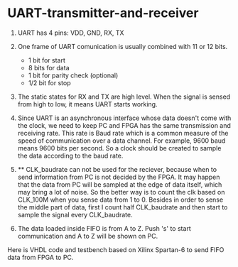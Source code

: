 # UART-transmitter-and-receiver

1. UART has 4 pins: VDD, GND, RX, TX

2. One frame of UART comunication is usually combined with 11 or 12 bits.
   - 1 bit for start
   - 8 bits for data
   - 1 bit for parity check (optional)
   - 1/2 bit for stop    
   
3. The static states for RX and TX are high level. When the signal is sensed from high to low, it means UART starts working. 

4. Since UART is an asynchronous interface whose data doesn't come with the clock, we need to keep PC and FPGA has the same transmission and receiving rate. 
   This rate is Baud rate which is a common measure of the speed of communication over a data channel.
   For example, 9600 baud means 9600 bits per second. So a clock should be created to sample the data according to the baud rate.
   
5. ** CLK_baudrate can not be used for the reciever, because when to send information from PC is not decided by the FPGA. It may happen that the data from PC will be sampled at the edge of data itself, which may bring a lot of noise. So the better way is to count the clk based on CLK_100M when you sense data from 1 to 0. Besides in order to sense the middle part of data, first I count half CLK_baudrate and then start to sample the signal every CLK_baudrate.

6. The data loaded inside FIFO is from A to Z. Push 's' to start communication and A to Z will be shown on PC.

Here is VHDL code and testbench based on Xilinx Spartan-6 to send FIFO data from FPGA to PC.

